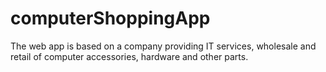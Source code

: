 # computerShoppingApp
The web app is based on a company providing IT services, wholesale and retail of computer accessories, hardware and other parts. 
